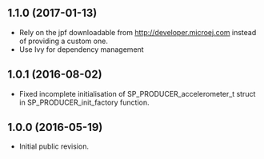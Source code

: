 <!--
	Markdown
	Copyright 2016-2017 IS2T. All rights reserved.
	IS2T PROPRIETARY/CONFIDENTIAL. Use is subject to license terms.
-->

## 1.1.0 (2017-01-13)
  - Rely on the jpf downloadable from http://developer.microej.com instead of providing a custom one.
  - Use Ivy for dependency management
## 1.0.1 (2016-08-02)
  - Fixed incomplete initialisation of SP_PRODUCER_accelerometer_t struct in SP_PRODUCER_init_factory function.
## 1.0.0 (2016-05-19)
  - Initial public revision.
